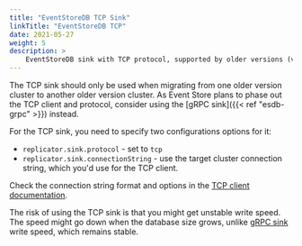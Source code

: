 ```yaml
---
title: "EventStoreDB TCP Sink"
linkTitle: "EventStoreDB TCP"
date: 2021-05-27
weight: 5
description: >
    EventStoreDB sink with TCP protocol, supported by older versions (v5 and earlier).
---
```


The TCP sink should only be used when migrating from one older version cluster to another older version cluster. As Event Store plans to phase out the TCP client and protocol, consider using the [gRPC sink]({{< ref "esdb-grpc" >}}) instead.

For the TCP sink, you need to specify two configurations options for it:

- `replicator.sink.protocol` - set to `tcp`
- `replicator.sink.connectionString` - use the target cluster connection string, which you'd use for the TCP client.

Check the connection string format and options in the [TCP client documentation](https://developers.eventstore.com/clients/dotnet/5.0/connecting/connection-string.html).

The risk of using the TCP sink is that you might get unstable write speed. The speed might go down when the database size grows, unlike [gRPC sink](../esdb-grpc/) write speed, which remains stable.
